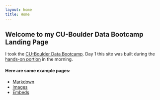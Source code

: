 ```yaml
---
layout: home
title: Home
---
```


## Welcome to my CU-Boulder Data Bootcamp Landing Page 
I took the [CU-Boulder Data Bootcamp](https://cu-boulder-crdds.github.io/data_bootcamp/). Day 1 this site was built during the [hands-on portion](https://cu-boulder-crdds.github.io/data_bootcamp/GH_Pages_Materials/GH-Pages-Hands-On.html) in the morning.  


#### Here are some example pages:

- [Markdown](02-markdown-examples)
- [Images](03-images-examples)
- [Embeds](04-embeds-examples)
